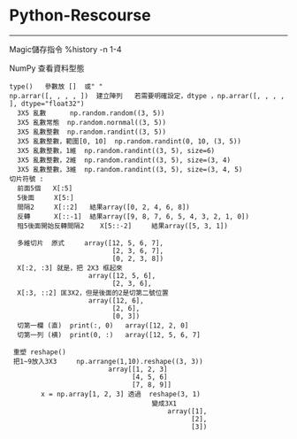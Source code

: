 # Python-Rescourse
  -------------------------------------------------
  
  
  Magic儲存指令
    %history -n 1-4
  
  NumPy
    查看資料型態
    
    type()   參數放 []  或" "
    np.arrar([, , , , ])  建立陣列   若需要明確設定，dtype ，np.arrar([, , , , ], dtype="float32") 
      3X5 亂數      np.random.random((3, 5))
      3X5 亂數常態  np.random.nornmal((3, 5))
      3X5 亂數整數  np.random.randint((3, 5))
      3X5 亂數整數，範圍[0, 10]  np.random.randint(0, 10, (3, 5))
      3X5 亂數整數，1維  np.random.randint((3, 5), size=6)
      3X5 亂數整數，2維  np.random.randint((3, 5), size=(3, 4)
      3X5 亂數整數，3維  np.random.randint((3, 5), size=(3, 4, 5)
    切片符號 :
      前面5個   X[:5]
      5後面     X[5:]
      間隔2     X[::2]   結果array([0, 2, 4, 6, 8])
      反轉      X[::-1]  結果array([9, 8, 7, 6, 5, 4, 3, 2, 1, 0])
      殂5後面開始反轉間隔2    X[5::-2]     結果array([5, 3, 1])
      
      多維切片  原式     array([12, 5, 6, 7], 
                              [2, 3, 6, 7], 
                              [0, 2, 3, 8])   
      X[:2, :3] 就是，把 2X3 框起來
                        array([12, 5, 6], 
                              [2, 3, 6], 
      X[:3, ::2] 匡3X2，但是後面的2是切第二號位置
                        array([12, 6], 
                              [2, 6], 
                              [0, 3])  
      切第一欄 (直)  print(:, 0)   array([12, 2, 0]
      切第一列 (横)  print(0, :)   array([12, 5, 6, 7]
      
     重塑 reshape()
     把1~9放入3X3     np.arrange(1,10).reshape((3, 3))
                             array[[1, 2, 3]
                                   [4, 5, 6]
                                   [7, 8, 9]]
            x = np.array[1, 2, 3] 透過  reshape(3, 1)
                                        變成3X1
                                            array([1], 
                                                  [2], 
                                                  [3])
